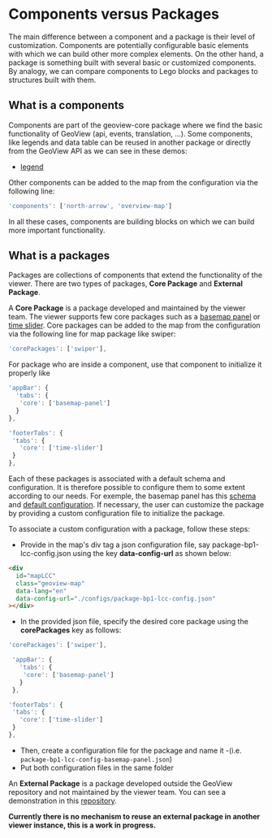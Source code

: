 # Components versus Packages

The main difference between a component and a package is their level of customization. Components are potentially configurable basic elements with which we can build other more complex elements. On the other hand, a package is something built with several basic or customized components. By analogy, we can compare components to Lego blocks and packages to structures built with them.

## What is a components

Components are part of the geoview-core package where we find the basic functionality of GeoView (api, events, translation, ...).
Some components, like legends and data table can be reused in another package or directly from the GeoView API as we can see in these demos:

- [legend](https://canadian-geospatial-platform.github.io/geoview/public/raw-feature-info.html)

Other components can be added to the map from the configuration via the following line:

```js
'components': ['north-arrow', 'overview-map']
```

In all these cases, components are building blocks on which we can build more important functionality.

## What is a packages

Packages are collections of components that extend the functionality of the viewer. There are two types of packages, **Core Package** and **External Package**.

A **Core Package** is a package developed and maintained by the viewer team. The viewer supports few core packages such as a [basemap panel](https://canadian-geospatial-platform.github.io/geoview/public/package-basemap-panel.html) or [time slider](https://canadian-geospatial-platform.github.io/geoview/public/package-time-slider.html). Core packages can be added to the map from the configuration via the following line for map package like swiper:

```js
'corePackages': ['swiper'],
```
 For package who are inside a component, use that component to initialize it properly like
 ```js
 'appBar': {
   'tabs': {
    'core': ['basemap-panel']
   }
 },
 ```
 ```js
 'footerTabs': {
  'tabs': {
    'core': ['time-slider']
  }
 },
 ```
Each of these packages is associated with a default schema and configuration. It is therefore possible to configure them to some extent according to our needs. For exemple, the basemap panel has this [schema](https://github.com/Canadian-Geospatial-Platform/geoview/blob/develop/packages/geoview-basemap-panel/schema.json) and [default configuration](https://github.com/Canadian-Geospatial-Platform/geoview/blob/develop/packages/geoview-basemap-panel/default-config-basemap-panel.json). If necessary, the user can customize the package by providing a custom configuration file to initialize the package.

To associate a custom configuration with a package, follow these steps:

- Provide in the map's div tag a json configuration file, say package-bp1-lcc-config.json using the key **data-config-url** as shown below:

```html
<div
  id="mapLCC"
  class="geoview-map"
  data-lang="en"
  data-config-url="./configs/package-bp1-lcc-config.json"
></div>
```

- In the provided json file, specify the desired core package using the **corePackages** key as follows:

```js
'corePackages': ['swiper'],
```
```js
 'appBar': {
   'tabs': {
    'core': ['basemap-panel']
   }
 },
 ```
 ```js
 'footerTabs': {
  'tabs': {
    'core': ['time-slider']
  }
 },
 ```

- Then, create a configuration file for the package and name it <config-file-name>-<package-name>(i.e. `package-bp1-lcc-config-basemap-panel.json`)
- Put both configuration files in the same folder

An **External Package** is a package developed outside the GeoView repository and not maintained by the viewer team. You can see a demonstration in this [repository](https://github.com/Canadian-Geospatial-Platform/geoview-ce-demo).

**Currently there is no mechanism to reuse an external package in another viewer instance, this is a work in progress.**
